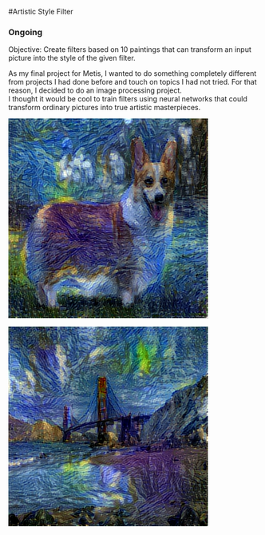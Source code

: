#Artistic Style Filter
### Ongoing

Objective: Create filters based on 10 paintings that can transform an input picture into the style of the given filter.
  
As my final project for Metis, I wanted to do something completely different from projects I had done before and touch on topics I had not tried. For that reason, I decided to do an image processing project.   
I thought it would be cool to train filters using neural networks that could transform ordinary pictures into true artistic masterpieces.

![](./test_results/starry+dog.png)

![](./results/starry_results/starry+goldengate.png)